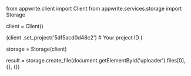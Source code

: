 from appwrite.client import Client
from appwrite.services.storage import Storage

client = Client()

(client
  .set_project('5df5acd0d48c2') # Your project ID
)

storage = Storage(client)

result = storage.create_file(document.getElementById('uploader').files[0], {}, {})
